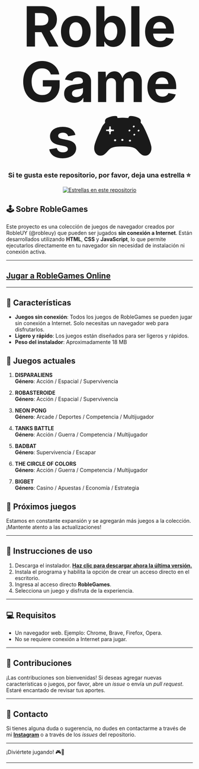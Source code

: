 <p align="center">
  <strong style="font-size: 150px; line-height: 1;">RobleGames 🎮</strong>
</p>
<p align="center">
  <strong style="font-size: 18px;">Si te gusta este repositorio, por favor, deja una estrella ⭐</strong>
</p>
<p align="center">
  <a href="https://github.com/Fede55xd/RobleGames/stargazers"> 
    <img title="Estrellas en este repositorio" src="https://img.shields.io/github/stars/Fede55xd/RobleGames?label=Estrellas&color=black&style=flat&logo=github&logoColor=white&labelColor=black&logoWidth=30&scale=12">
  </a>
</p>

## 🕹 Sobre RobleGames

Este proyecto es una colección de juegos de navegador creados por RobleUY (@robleuy) que pueden ser jugados **sin conexión a Internet**. Están desarrollados utilizando **HTML**, **CSS** y **JavaScript**, lo que permite ejecutarlos directamente en tu navegador sin necesidad de instalación ni conexión activa.

---

## [Jugar a RobleGames Online](https://fede55xd.github.io/RobleGames/)

---

## 🌟 Características

- **Juegos sin conexión**: Todos los juegos de RobleGames se pueden jugar sin conexión a Internet. Solo necesitas un navegador web para disfrutarlos.
- **Ligero y rápido**: Los juegos están diseñados para ser ligeros y rápidos.
- **Peso del instalador**: Aproximadamente 18 MB

## 🚀 Juegos actuales

1. **DISPARALIENS**  
**Género**: Acción / Espacial / Supervivencia  

2. **ROBASTEROIDE**  
**Género**: Acción / Espacial / Supervivencia  

3. **NEON PONG**  
**Género**: Arcade / Deportes / Competencia / Multijugador  

4. **TANKS BATTLE**  
**Género**: Acción / Guerra / Competencia / Multijugador  

5. **BADBAT**  
**Género**: Supervivencia / Escapar  

6. **THE CIRCLE OF COLORS**  
**Género**: Acción / Guerra / Competencia / Multijugador  

7. **BIGBET**  
**Género**: Casino / Apuestas / Economía / Estrategia


## 🌌 Próximos juegos

Estamos en constante expansión y se agregarán más juegos a la colección. ¡Mantente atento a las actualizaciones!

---

## 📝 Instrucciones de uso

1. Descarga el instalador. **[Haz clic para descargar ahora la última versión.](https://github.com/Fede55xd/RobleGames/releases/download/RobleGames/v3.0_RobleGames_SETUP.exe)**
2. Instala el programa y habilita la opción de crear un acceso directo en el escritorio.
3. Ingresa al acceso directo **RobleGames**.
4. Selecciona un juego y disfruta de la experiencia.

---

## 💻 Requisitos

- Un navegador web. Ejemplo: Chrome, Brave, Firefox, Opera.
- No se requiere conexión a Internet para jugar.

---

## 🤝 Contribuciones

¡Las contribuciones son bienvenidas! Si deseas agregar nuevas características o juegos, por favor, abre un *issue* o envía un *pull request*. Estaré encantado de revisar tus aportes.

---

## 📱 Contacto

Si tienes alguna duda o sugerencia, no dudes en contactarme a través de mi **[Instagram](https://instagram.com/robleuy)** o a través de los *issues* del repositorio.

---

¡Diviértete jugando! 🎮🚀

---
